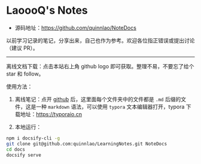 # LaoooQ's Notes

- 源码地址：https://github.com/quinnlao/NoteDocs

以前学习记录的笔记，分享出来，自己也作为参考。欢迎各位指正错误或提出讨论（建议 PR）。

---

离线文档下载：点击本站右上角 github logo 即可获取。整理不易，不要忘了给个 star 和 follow。

使用方法：

1. 离线笔记：点开 [github](https://github.com/quinnlao/NoteDocs.git) 后，这里面每个文件夹中的文件都是 `.md` 后缀的文件，这是一种 `markdown` 语法，可以使用 `typora` 文本编辑器打开，typora 下载地址：https://typoraio.cn

2. 本地运行：

  ```bash
  npm i docsify-cli -g
  git clone git@github.com:quinnlao/LearningNotes.git NoteDocs
  cd docs
  docsify serve
  ```